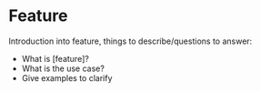 # Feature

Introduction into feature, things to describe/questions to answer:

* What is \[feature]?
* What is the use case?
* Give examples to clarify

##

